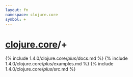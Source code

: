 ```yaml
---
layout: fn
namespace: clojure.core
symbol: +
---
```


# [clojure.core](../)/+

{% include 1.4.0/clojure.core/_plus_/docs.md %}
{% include 1.4.0/clojure.core/_plus_/examples.md %}
{% include 1.4.0/clojure.core/_plus_/src.md %}

